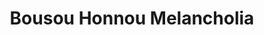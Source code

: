 --- 
title: "Bousou Honnou Melancholia"
publishdate: "2019-8-7T16:48:46+02:00"
src: "https://365manga.net/manga/bousou-honnou-melancholia"
image: "https://data.365manga.net/images/thumbnails/6665-bousou-honnou-melancholia.jpg"
description: "From AQUA Scans: Cornered by delinquents, Katanabe Shino was just waiting for her end... until Tachibana-kun, her bad-tempered classmate, saves her. She then decides to give him a not so chaste 'thank you gift'."
---